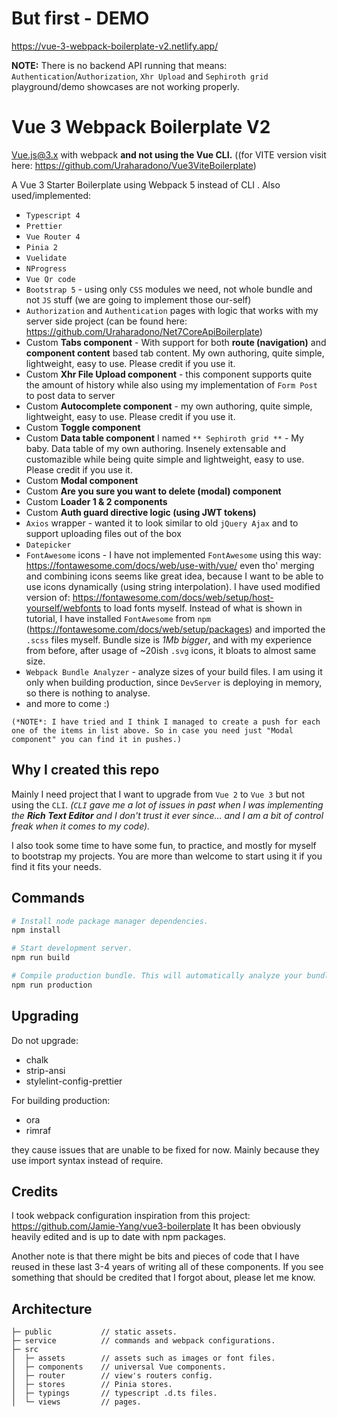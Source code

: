 # But first - DEMO
https://vue-3-webpack-boilerplate-v2.netlify.app/

**NOTE:** There is no backend API running that means: `Authentication`/`Authorization`, `Xhr Upload` and `Sephiroth grid` playground/demo showcases are not working properly. 


# Vue 3 Webpack Boilerplate V2
Vue.js@3.x with webpack **and not using the Vue CLI.** ((for VITE version visit here: https://github.com/Uraharadono/Vue3ViteBoilerplate)

A Vue 3 Starter Boilerplate using Webpack 5 instead of CLI . 
Also used/implemented:
 - `Typescript 4`
 - `Prettier`
 - `Vue Router 4` 
 - `Pinia 2` 
 - `Vuelidate`
 - `NProgress`
 - `Vue Qr code`
 - `Bootstrap 5`  - using only `CSS` modules we need, not whole bundle and not `JS` stuff (we are going to implement those our-self)
 - `Authorization` and `Authentication` pages with logic that works with my server side project (can be found here: https://github.com/Uraharadono/Net7CoreApiBoilerplate)
 - Custom **Tabs component** - With support for both **route (navigation)** and **component content** based tab content. My own authoring, quite simple, lightweight, easy to use. Please credit if you use it. 
 - Custom **Xhr File Upload component** - this component supports quite the amount of history while also using my implementation of `Form Post` to post data to server
 - Custom **Autocomplete component** - my own authoring, quite simple, lightweight, easy to use. Please credit if you use it. 
 - Custom **Toggle component**
 - Custom **Data table component** I named `** Sephiroth grid **` - My baby. Data table of my own authoring. Insenely extensable and customazible while being quite simple and lightweight, easy to use. Please credit if you use it.
 - Custom **Modal component**
 - Custom **Are you sure you want to delete (modal) component**
 - Custom **Loader 1 & 2 components**
 - Custom **Auth guard directive logic (using JWT tokens)**
 - `Axios` wrapper - wanted it to look similar to old `jQuery Ajax` and to support uploading files out of the box
 - `Datepicker`
 - `FontAwesome` icons - I have not implemented `FontAwesome` using this way: https://fontawesome.com/docs/web/use-with/vue/
	even tho' merging and combining icons seems like great idea, because I want to be able to use icons dynamically (using string interpolation).
	I have used modified version of: https://fontawesome.com/docs/web/setup/host-yourself/webfonts
	to load fonts myself. Instead of what is shown in tutorial, I have installed `FontAwesome` from `npm` (https://fontawesome.com/docs/web/setup/packages)
	and imported the `.scss` files myself.
	Bundle size is *1Mb bigger*, and with my experience from before, after usage of ~20ish `.svg` icons, it bloats to almost same size.
 - `Webpack Bundle Analyzer` - analyze sizes of your build files. I am using it only when building production, since `DevServer` is deploying in memory, so there is nothing to analyse. 
 - and more to come :)

`(*NOTE*: I have tried and I think I managed to create a push for each one of the items in list above. So in case you need just "Modal component" you can find it in pushes.)`


## Why I created this repo 
Mainly I need project that I want to upgrade from `Vue 2` to `Vue 3` but not using the `CLI`. 
*(`CLI` gave me a lot of issues in past when I was implementing the **Rich Text Editor** and I don't trust it ever since... and I am a bit of control freak when it comes to my code).*
 
I also took some time to have some fun,  to practice,  and mostly for myself to bootstrap my projects. You are more than welcome to start using it if you find it fits your needs. 


## Commands

```bash
# Install node package manager dependencies.
npm install

# Start development server.
npm run build

# Compile production bundle. This will automatically analyze your bundle as well.  
npm run production
```


## Upgrading

Do not upgrade:
- chalk                      
- strip-ansi                 
- stylelint-config-prettier  

For building production: 
- ora
- rimraf

they cause issues that are unable to be fixed for now. Mainly because they use import syntax instead of require.  

## Credits

I took webpack configuration inspiration from this project: https://github.com/Jamie-Yang/vue3-boilerplate
It has been obviously heavily edited and is up to date with npm packages. 

Another note is that there might be bits and pieces of code that I have reused in these last 3-4 years of writing all of these components. If you see something that should be credited that I forgot about, please let me know.

## Architecture

```text
├─ public           // static assets.
├─ service          // commands and webpack configurations.
├─ src
│  ├─ assets        // assets such as images or font files.
│  ├─ components    // universal Vue components.
│  ├─ router        // view's routers config.
│  ├─ stores        // Pinia stores.
│  ├─ typings       // typescript .d.ts files.
│  └─ views         // pages.
```
